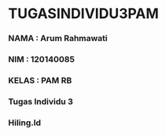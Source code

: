 # TUGASINDIVIDU3PAM
<h3>NAMA  : Arum Rahmawati</h3>
<h3>NIM   : 120140085</h3>
<h3>KELAS : PAM RB</h3>
<h3>Tugas Individu 3</h3>
<h3>Hiling.Id</h3>
